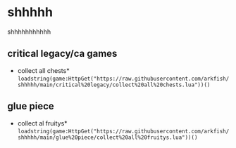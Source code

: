 # shhhhh
shhhhhhhhhhh

## critical legacy/ca games
* collect all chests* `loadstring(game:HttpGet("https://raw.githubusercontent.com/arkfish/shhhhh/main/critical%20legacy/collect%20all%20chests.lua"))()`

## glue piece
* collect al fruitys* `loadstring(game:HttpGet("https://raw.githubusercontent.com/arkfish/shhhhh/main/glue%20piece/collect%20all%20fruitys.lua"))()`
